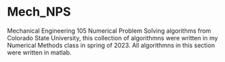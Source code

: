 # Mech_NPS
Mechanical Engineering 105 Numerical Problem Solving algorithms from Colorado State University, this collection of algorithmns were written in my Numerical Methods class in spring of 2023. All algorithmns in this section were written in matlab. 
